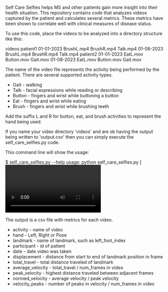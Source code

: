 Self Care Selfies helps MS and other patients gain more insight into their health situation. This repository contains code that analyzes videos captured by the patient and calculates several metrics. These metrics have been shown to correlate well with clinical measures of disease status.

To use this code, place the videos to be analyzed into a directory structure like this:

videos
  patient1
    01-01-2023
      BrushL.mp4
      BrushR.mp4
      Talk.mp4
    01-08-2023
      BrushL.mp4
      BrushR.mp4
      Talk.mp4
  patient2
    01-01-2023
      EatL.mov
      Button.mov
      Gait.mov
    01-08-2023
      EatL.mov
      Button.mov
      Gait.mov

The name of the video file represents the activity being performed 
by the patient. There are several supported activity types.

* Gait - walking
* Talk - facial expressions while reading or describing
* Button - fingers and wrist while buttoning a button
* Eat - fingers and wrist while eating
* Brush - fingers and wrist while brushing teeth

Add the suffix L and R for button, eat, and brush activities to
represent the hand being used.

If you name your video directory 'videos' and are ok having the 
output being written to 'output.csv' then you can simply execute 
the self_care_selfies.py code.

This command line will show the usage:

$ self_care_selfies.py --help
usage: python self_care_selfies.py [<video dir = 'videos'> [<output csv file = 'output.csv'> [<input csv file>]]]

The output is a csv file with metrics for each video.

* activity - name of video
* hand - Left, Right or Pose
* landmark - name of landmark, such as left_foot_index
* participant - id of patient
* date - date video was taken
* displacement - distance from start to end of landmark position in frame
* total_travel - total distance traveled of landmark
* average_velocity - total_travel / num_frames in video
* peak_velocity - highest distance traveled between adjacent frames
* normed_velocity - average velocity / peak velocity
* velocity_peaks - number of peaks in velocity / num_frames in video


